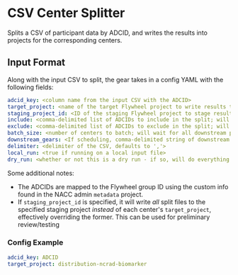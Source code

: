 # CSV Center Splitter

Splits a CSV of participant data by ADCID, and writes the results into projects for the corresponding centers.

## Input Format

Along with the input CSV to split, the gear takes in a config YAML with the following fields:

```yaml
adcid_key: <column name from the input CSV with the ADCID>
target_project: <name of the target Flywheel project to write results to per center>
staging_project_id: <ID of the staging Flywheel project to stage results to; will override target_project if specified>
include: <comma-delimited list of ADCIDs to include in the split; will ignore all others>
exclude: <comma-delimited list of ADCIDs to exclude in the split; will evaluate all others>
batch_size: <number of centers to batch; will wait for all downstream pipelines to finish running for a given batch before writing others>
downstream_gears: <If scheduling, comma-delimited string of downstream gears to wait for>
delimiter: <delimiter of the CSV, defaults to ','>
local_run: <true if running on a local input file>
dry_run: <whether or not this is a dry run - if so, will do everything except upload to Flywheel>
```

Some additional notes:

* The ADCIDs are mapped to the Flywheel group ID using the custom info found in the NACC admin `metadata` project.
* If `staging_project_id` is specified, it will write _all_ split files to the specified staging project _instead_ of each center's `target_project`, effectively overriding the former. This can be used for preliminary review/testing

### Config Example

```yaml
adcid_key: ADCID
target_project: distribution-ncrad-biomarker
```
